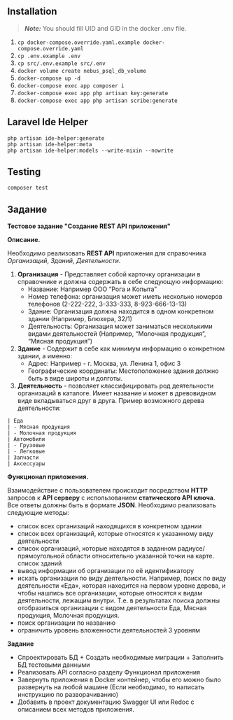## Installation

> ***Note:*** You should fill UID and GID in the docker .env file.

1. `cp docker-compose.override.yaml.example docker-compose.override.yaml`
2. `cp .env.example .env`
3. `cp src/.env.example src/.env`
4. `docker volume create nebus_psql_db_volume`
5. `docker-compose up -d`
6. `docker-compose exec app composer i`
7. `docker-compose exec app php artisan key:generate`
8. `docker-compose exec app php artisan scribe:generate`

## Laravel Ide Helper

```
php artisan ide-helper:generate
php artisan ide-helper:meta
php artisan ide-helper:models --write-mixin --nowrite
```

## Testing

```shell
composer test
```

## Задание

**Тестовое задание "Создание REST API приложения"**

**Описание.**

Необходимо реализовать **REST API** приложения для справочника _Организаций_, _Зданий_, _Деятельности_.

1. **Организация** - Представляет собой карточку организации в справочнике и должна содержать в себе следующую информацию:
    - Название: Например ООО “Рога и Копыта”
    - Номер телефона: организация может иметь несколько номеров телефонов (2-222-222, 3-333-333, 8-923-666-13-13)
    - Здание: Организация должна находится в одном конкретном здании (Например, Блюхера, 32/1)
    - Деятельность: Организация может заниматься несколькими видами деятельностей (Например, “Молочная продукция”, “Мясная продукция”)
2. **Здание** - Содержит в себе как минимум информацию о конкретном здании, а именно:
    - Адрес: Например - г. Москва, ул. Ленина 1, офис 3
    - Географические координаты: Местоположение здания должно быть в виде широты и долготы.
3. **Деятельность** - позволяет классифицировать род деятельности организаций в каталоге. Имеет название и может в древовидном виде вкладываться друг в друга. Пример возможного дерева деятельности:

```
| Еда
| - Мясная продукция
| - Молочная продукция
| Автомобили
| - Грузовые
| - Легковые
| Запчасти
| Аксессуары
```

**Функционал приложения.**

Взаимодействие с пользователем происходит посредством **HTTP** запросов к **API серверу** с использованием **статического API ключа**. Все ответы должны быть в формате **JSON**. Необходимо реализовать следующие методы:

- список всех организаций находящихся в конкретном здании
- список всех организаций, которые относятся к указанному виду деятельности
- список организаций, которые находятся в заданном радиусе/прямоугольной области относительно указанной точки на карте. список зданий
- вывод информации об организации по её идентификатору
- искать организации по виду деятельности. Например, поиск по виду деятельности «Еда», которая находится на первом уровне дерева, и чтобы нашлись все организации, которые относятся к видам деятельности, лежащим внутри. Т.е. в результатах поиска должны отобразиться организации с видом деятельности Еда, Мясная продукция, Молочная продукция.
- поиск организации по названию
- ограничить уровень вложенности деятельностей 3 уровням

**Задание**

- Спроектировать БД + Создать необходимые миграции + Заполнить БД тестовыми данными
- Реализовать API согласно разделу Функционал приложения
- Завернуть приложения в Docker контейнер, чтобы его можно было развернуть на любой машине (Если необходимо, то написать инструкцию по разворачиванию)
- Добавить в проект документацию Swagger UI или Redoc с описанием всех методов приложения.